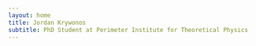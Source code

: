 ```yaml
---
layout: home
title: Jordan Krywonos
subtitle: PhD Student at Perimeter Institute for Theoretical Physics
---
```

